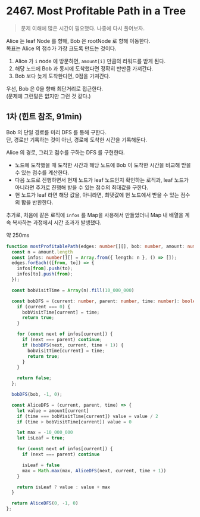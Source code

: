 # 2467. Most Profitable Path in a Tree

> 문제 이해에 많은 시간이 필요했다.
> 나중에 다시 풀어보자.

Alice 는 leaf Node 를 향해, Bob 은 rootNode 로 향해 이동한다.  
목표는 Alice 의 점수가 가장 크도록 만드는 것이다.  

1. Alice 가 `i` node 에 방문하면, `amount[i]` 만큼의 리워드를 받게 된다.
2. 해당 노드에 Bob 과 동시에 도착했다면 정확히 반만큼 가져간다.
3. Bob 보다 늦게 도착한다면, 0점을 가져간다.

우선, Bob 은 0을 향해 최단거리로 접근한다.  
(문제에 그런말은 없지만 그런 것 같다.)

## 1차 (힌트 참조, 91min)

Bob 의 단일 경로를 미리 DFS 를 통해 구한다.  
단, 경로만 기록하는 것이 아닌, 경로에 도착한 시간을 기록해둔다.

Alice 의 경로, 그리고 점수를 구하는 DFS 를 구현한다.

- 노드에 도착했을 때 도착한 시간과 해당 노드에 Bob 이 도착한 시간을 비교해 받을 수 있는 점수를 계산한다.
- 다음 노드로 진행하면서 현재 노드가 leaf 노드인지 확인하는 로직과, leaf 노드가 아니라면 추가로 진행해 받을 수 있는 점수의 최대값을 구한다.
- 현 노드가 leaf 라면 해당 값을, 아니라면, 최댓값에 현 노드에서 받을 수 있는 점수의 합을 반환한다.

추가로, 처음에 같은 로직에 `infos` 를 Map을 사용해서 만들었더니 Map 내 배열을 계속 복사하는 과정에서 시간 초과가 발생했다.

약 250ms


```ts
function mostProfitablePath(edges: number[][], bob: number, amount: number[]): number {
  const n = amount.length
  const infos: number[][] = Array.from({ length: n }, () => []);
  edges.forEach(([from, to]) => {
    infos[from].push(to);
    infos[to].push(from);
  });

  const bobVisitTime = Array(n).fill(10_000_000)

  const bobDFS = (current: number, parent: number, time: number): boolean => {
    if (current === 0) {
      bobVisitTime[current] = time;
      return true;
    }

    for (const next of infos[current]) {
      if (next === parent) continue;
      if (bobDFS(next, current, time + 1)) {
        bobVisitTime[current] = time;
        return true;
      }
    }

    return false;
  };

  bobDFS(bob, -1, 0);

  const AliceDFS = (current, parent, time) => {
    let value = amount[current]
    if (time === bobVisitTime[current]) value = value / 2
    if (time > bobVisitTime[current]) value = 0

    let max = -10_000_000
    let isLeaf = true;

    for (const next of infos[current]) {
      if (next === parent) continue

      isLeaf = false
      max = Math.max(max, AliceDFS(next, current, time + 1))
    }

    return isLeaf ? value : value + max
  }

  return AliceDFS(0, -1, 0)
};
```

